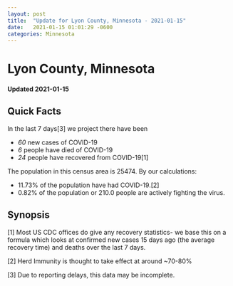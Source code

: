 ```yaml
---
layout: post
title:  "Update for Lyon County, Minnesota - 2021-01-15"
date:   2021-01-15 01:01:29 -0600
categories: Minnesota
---
```


# Lyon County, Minnesota
#### Updated 2021-01-15

## Quick Facts

In the last 7 days[3] we project there have been
- *60* new cases of COVID-19
- *6* people have died of COVID-19
- *24* people have recovered from COVID-19[1]

The population in this census area is 25474. By our calculations:
- 11.73% of the population have had COVID-19.[2]
- 0.82% of the population or 210.0 people are actively fighting the virus.

## Synopsis




[1] Most US CDC offices do give any recovery statistics- we base this on a formula which looks at confirmed new cases
15 days ago (the average recovery time) and deaths over the last 7 days.

[2] Herd Immunity is thought to take effect at around ~70-80%

[3] Due to reporting delays, this data may be incomplete.
 
    